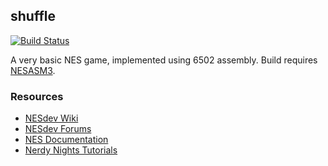 ## shuffle

[![Build Status](https://github.com/tomhrr/shuffle/workflows/build/badge.svg?branch=master)](https://github.com/tomhrr/shuffle/actions)

A very basic NES game, implemented using 6502 assembly.  Build
requires [NESASM3](https://github.com/toastynerd/nesasm).

### Resources

  * [NESdev Wiki](http://wiki.nesdev.com/w/index.php/Nesdev_Wiki)
  * [NESdev Forums](https://forums.nesdev.com/)
  * [NES Documentation](http://nesdev.com/NESDoc.pdf)
  * [Nerdy Nights Tutorials](http://nintendoage.com/forum/messageview.cfm?catid=22&threadid=7155)
